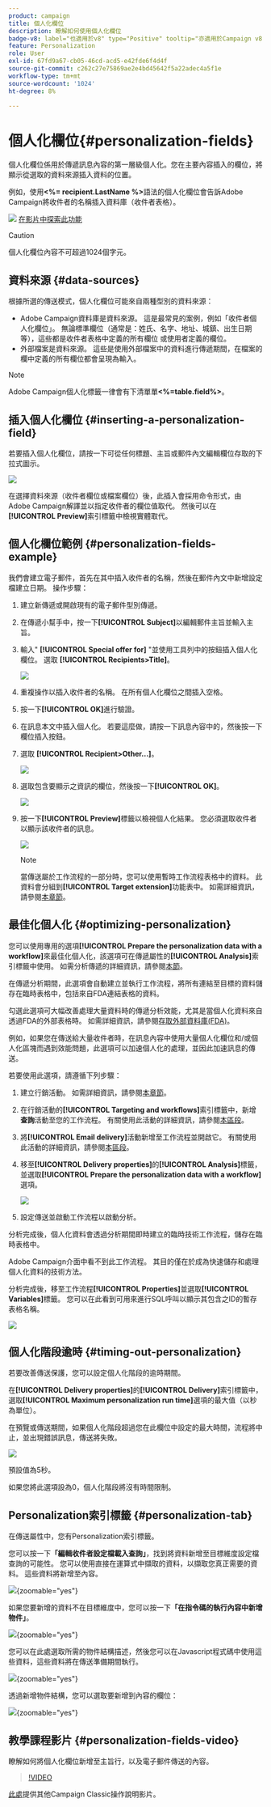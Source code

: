 ```yaml
---
product: campaign
title: 個人化欄位
description: 瞭解如何使用個人化欄位
badge-v8: label="也適用於v8" type="Positive" tooltip="亦適用於Campaign v8"
feature: Personalization
role: User
exl-id: 67fd9a67-cb05-46cd-acd5-e42fde6f4d4f
source-git-commit: c262c27e75869ae2e4bd45642f5a22adec4a5f1e
workflow-type: tm+mt
source-wordcount: '1024'
ht-degree: 8%

---
```


# 個人化欄位{#personalization-fields}

個人化欄位係用於傳遞訊息內容的第一層級個人化。您在主要內容插入的欄位，將顯示從選取的資料來源插入資料的位置。

例如，使用&#x200B;**&lt;%= recipient.LastName %>**&#x200B;語法的個人化欄位會告訴Adobe Campaign將收件者的名稱插入資料庫（收件者表格）。

![](assets/do-not-localize/how-to-video.png) [在影片中探索此功能](#personalization-fields-video)

>[!CAUTION]
>
>個人化欄位內容不可超過1024個字元。

## 資料來源 {#data-sources}

根據所選的傳送模式，個人化欄位可能來自兩種型別的資料來源：

* Adobe Campaign資料庫是資料來源。 這是最常見的案例，例如「收件者個人化欄位」。 無論標準欄位（通常是：姓氏、名字、地址、城鎮、出生日期等），這些都是收件者表格中定義的所有欄位 或使用者定義的欄位。
* 外部檔案是資料來源。 這些是使用外部檔案中的資料進行傳遞期間，在檔案的欄中定義的所有欄位都會呈現為輸入。

>[!NOTE]
>
>Adobe Campaign個人化標籤一律會有下清單單&#x200B;**&lt;%=table.field%>**。

## 插入個人化欄位 {#inserting-a-personalization-field}

若要插入個人化欄位，請按一下可從任何標題、主旨或郵件內文編輯欄位存取的下拉式圖示。

![](assets/s_ncs_user_add_custom_field.png)

在選擇資料來源（收件者欄位或檔案欄位）後，此插入會採用命令形式，由Adobe Campaign解譯並以指定收件者的欄位值取代。 然後可以在&#x200B;**[!UICONTROL Preview]**&#x200B;索引標籤中檢視實體取代。

## 個人化欄位範例 {#personalization-fields-example}

我們會建立電子郵件，首先在其中插入收件者的名稱，然後在郵件內文中新增設定檔建立日期。 操作步驟：

1. 建立新傳遞或開啟現有的電子郵件型別傳遞。
1. 在傳遞小幫手中，按一下&#x200B;**[!UICONTROL Subject]**&#x200B;以編輯郵件主旨並輸入主旨。
1. 輸入&quot; **[!UICONTROL Special offer for]** &quot;並使用工具列中的按鈕插入個人化欄位。 選取 **[!UICONTROL Recipients>Title]**。

   ![](assets/s_ncs_user_insert_custom_field.png)

1. 重複操作以插入收件者的名稱。 在所有個人化欄位之間插入空格。
1. 按一下&#x200B;**[!UICONTROL OK]**&#x200B;進行驗證。
1. 在訊息本文中插入個人化。 若要這麼做，請按一下訊息內容中的，然後按一下欄位插入按鈕。
1. 選取 **[!UICONTROL Recipient>Other...]**。

   ![](assets/s_ncs_user_insert_custom_field_b.png)

1. 選取包含要顯示之資訊的欄位，然後按一下&#x200B;**[!UICONTROL OK]**。

   ![](assets/s_ncs_user_insert_custom_field_c.png)

1. 按一下&#x200B;**[!UICONTROL Preview]**&#x200B;標籤以檢視個人化結果。 您必須選取收件者以顯示該收件者的訊息。

   ![](assets/s_ncs_user_insert_custom_field_d.png)

   >[!NOTE]
   >
   >當傳送屬於工作流程的一部分時，您可以使用暫時工作流程表格中的資料。 此資料會分組到&#x200B;**[!UICONTROL Target extension]**&#x200B;功能表中。 如需詳細資訊，請參閱[本章節](../../workflow/using/data-life-cycle.md#target-data)。

## 最佳化個人化 {#optimizing-personalization}

您可以使用專用的選項&#x200B;**[!UICONTROL Prepare the personalization data with a workflow]**&#x200B;來最佳化個人化，該選項可在傳遞屬性的&#x200B;**[!UICONTROL Analysis]**&#x200B;索引標籤中使用。 如需分析傳遞的詳細資訊，請參閱[本節](steps-validating-the-delivery.md#analyzing-the-delivery)。

在傳遞分析期間，此選項會自動建立並執行工作流程，將所有連結至目標的資料儲存在臨時表格中，包括來自FDA連結表格的資料。

勾選此選項可大幅改善處理大量資料時的傳遞分析效能，尤其是當個人化資料來自透過FDA的外部表格時。 如需詳細資訊，請參閱[存取外部資料庫(FDA)](../../installation/using/about-fda.md)。

例如，如果您在傳送給大量收件者時，在訊息內容中使用大量個人化欄位和/或個人化區塊而遇到效能問題，此選項可以加速個人化的處理，並因此加速訊息的傳送。

若要使用此選項，請遵循下列步驟：

1. 建立行銷活動。 如需詳細資訊，請參閱[本章節](../../campaign/using/setting-up-marketing-campaigns.md#creating-a-campaign)。
1. 在行銷活動的&#x200B;**[!UICONTROL Targeting and workflows]**&#x200B;索引標籤中，新增&#x200B;**查詢**&#x200B;活動至您的工作流程。 有關使用此活動的詳細資訊，請參閱[本區段](../../workflow/using/query.md)。
1. 將&#x200B;**[!UICONTROL Email delivery]**&#x200B;活動新增至工作流程並開啟它。 有關使用此活動的詳細資訊，請參閱[本區段](../../workflow/using/delivery.md)。
1. 移至&#x200B;**[!UICONTROL Delivery properties]**&#x200B;的&#x200B;**[!UICONTROL Analysis]**&#x200B;標籤，並選取&#x200B;**[!UICONTROL Prepare the personalization data with a workflow]**&#x200B;選項。

   ![](assets/perso_optimization.png)

1. 設定傳送並啟動工作流程以啟動分析。

分析完成後，個人化資料會透過分析期間即時建立的臨時技術工作流程，儲存在臨時表格中。

Adobe Campaign介面中看不到此工作流程。 其目的僅在於成為快速儲存和處理個人化資料的技術方法。

分析完成後，移至工作流程&#x200B;**[!UICONTROL Properties]**&#x200B;並選取&#x200B;**[!UICONTROL Variables]**&#x200B;標籤。 您可以在此看到可用來進行SQL呼叫以顯示其包含之ID的暫存表格名稱。

![](assets/perso_optimization_temp_table.png)

## 個人化階段逾時 {#timing-out-personalization}

若要改善傳送保護，您可以設定個人化階段的逾時期間。

在&#x200B;**[!UICONTROL Delivery properties]**&#x200B;的&#x200B;**[!UICONTROL Delivery]**&#x200B;索引標籤中，選取&#x200B;**[!UICONTROL Maximum personalization run time]**&#x200B;選項的最大值（以秒為單位）。

在預覽或傳送期間，如果個人化階段超過您在此欄位中設定的最大時間，流程將中止，並出現錯誤訊息，傳送將失敗。

![](assets/perso_time-out.png)

預設值為5秒。

如果您將此選項設為0，個人化階段將沒有時間限制。

## Personalization索引標籤 {#personalization-tab}

在傳送屬性中，您有Personalization索引標籤。

您可以按一下&#x200B;**「編輯收件者設定檔載入查詢」**，找到將資料新增至目標維度設定檔查詢的可能性。 您可以使用直接在運算式中擷取的資料，以擷取您真正需要的資料。 這些資料將新增至內容。

![](assets/persotab-edit.png){zoomable="yes"}

如果您要新增的資料不在目標維度中，您可以按一下&#x200B;**「在指令碼的執行內容中新增物件」**。

![](assets/persotab_addobjects.png){zoomable="yes"}

您可以在此處選取所需的物件結構描述，然後您可以在Javascript程式碼中使用這些資料，這些資料將在傳送準備期間執行。

![](assets/persotab_addobjects_articles.png){zoomable="yes"}

透過新增物件結構，您可以選取要新增到內容的欄位：

![](assets/persotab_addobjects_fields.png){zoomable="yes"}

## 教學課程影片 {#personalization-fields-video}

瞭解如何將個人化欄位新增至主旨行，以及電子郵件傳送的內容。

>[!VIDEO](https://video.tv.adobe.com/v/24925?quality=12)

[此處](https://experienceleague.adobe.com/docs/campaign-classic-learn/tutorials/overview.html?lang=zh-Hant)提供其他Campaign Classic操作說明影片。
